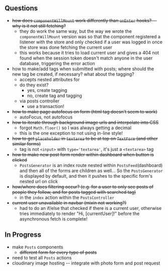 ## Questions

- ~~how does `componentWillMount` work differently than `onEnter` hooks? -- why is it not still fetching?~~
  - they do work the same way, but the way we wrote the `componentWillMount` version was so that the component registered a listener with the store and only checked if a user was logged in once the store was done fetching the current user
  - this works because it tries to load current user and gives a 404 not found when the session token doesn't match anyone in the user database, triggering the error action
- how to make/add tags when submitted with posts; where should the new tag be created, if necessary? what about the tagging?
  - accepts nested attributes for
  - do they exist?
    - yes, create tagging
    - no, create tag and tagging
  - via posts controller
    - use a transaction!
- ~~how to make page autofocus on form (html tag doesn't seem to work)~~
  - autoFocus, not autofocus
- ~~how to iterate through background image urls and interpolate into CSS~~
  - forgot `Math.floor()` so I was always getting a decimal
  - this is the one exception to not using in-line style!
- ~~how to get `placeholder` in `textarea` to be at top on `TextForm` (and other similar forms)~~
  - tag is not `<input>` with `type='textarea'`, it's just a `<textarea>` tag
- ~~how to make new post form render within dashboard when button is clicked~~
  - `PostsGenerator` is an index route nested within `PostsFeed`(dashboard) and then all of the forms are children as well... So the `PostsGenerator` is displayed by default, and then it pushes to the specific form's nested url on click
- ~~how/where does filtering occur? (e.g. for a user to only see posts of people they follow, and for posts tagged with searched tag)~~
  - in the `index` action within the `PostsController`
- ~~current user unavailable in navbar (mixin not working?)~~
  - had to do an if/else that checked if there is a current user, otherwise tries immediately to render "Hi, [currentUser]!" before the asynchronous fetch is complete!

## In Progress

- make `Posts` components
  - ~~different form for every type of posts~~
- need to test all `Posts` actions
- cloudinary image hosting -- integrate with photo form and post request
